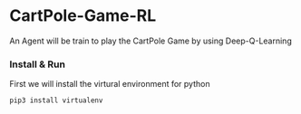 # CartPole-Game-RL
An Agent will be train to play the CartPole Game by using Deep-Q-Learning



### Install & Run

First we will install the virtural environment for python

`pip3 install virtualenv`


